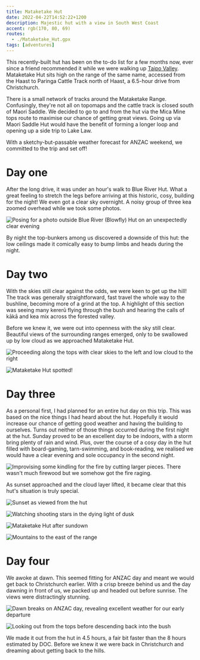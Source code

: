 ```yaml
---
title: Mataketake Hut
date: 2022-04-22T14:52:22+1200
description: Majestic hut with a view in South West Coast
accent: rgb(170, 80, 69)
routes:
  - ./Mataketake_Hut.gpx
tags: [adventures]
---
```


This recently-built hut has been on the to-do list for a few months now, ever since a friend recommended it while we were walking up [Taipo Valley](/taipo). Mataketake Hut sits high on the range of the same name, accessed from the Haast to Paringa Cattle Track north of Haast, a 6.5-hour drive from Christchurch.

There is a small network of tracks around the Mataketake Range. Confusingly, they're not all on topomaps and the cattle track is closed south of Maori Saddle. We decided to go to and from the hut via the Mica Mine tops route to maximise our chance of getting great views. Going up via Maori Saddle Hut would have the benefit of forming a longer loop and opening up a side trip to Lake Law.

With a sketchy-but-passable weather forecast for ANZAC weekend, we committed to the trip and set off!

# Day one

After the long drive, it was under an hour's walk to Blue River Hut. What a great feeling to stretch the legs before arriving at this historic, cosy, building for the night! We even got a clear sky overnight. A noisy group of three kea zoomed overhead while we took some photos.

![Posing for a photo outside Blue River (Blowfly) Hut on an unexpectedly clear evening][blowfly-group]

By night the top-bunkers among us discovered a downside of this hut: the low ceilings made it comically easy to bump limbs and heads during the night.

# Day two

With the skies still clear against the odds, we were keen to get up the hill! The track was generally straightforward, fast travel the whole way to the bushline, becoming more of a grind at the top. A highlight of this section was seeing many kererū flying through the bush and hearing the calls of kākā and kea mix across the forested valley.

Before we knew it, we were out into openness with the sky still clear. Beautiful views of the surrounding ranges emerged, only to be swallowed up by low cloud as we approached Mataketake Hut.

![Proceeding along the tops with clear skies to the left and low cloud to the right][entering-tops]

![Mataketake Hut spotted!][hut-approach]

# Day three

As a personal first, I had planned for an entire hut day on this trip. This was based on the nice things I had heard about the hut. Hopefully it would increase our chance of getting good weather and having the building to ourselves. Turns out neither of those things occurred during the first night at the hut. Sunday proved to be an excellent day to be indoors, with a storm bring plenty of rain and wind. Plus, over the course of a cosy day in the hut filled with board-gaming, tarn-swimming, and book-reading, we realised we would have a clear evening and sole occupancy in the second night.

![Improvising some kindling for the fire by cutting larger pieces. There wasn't much firewood but we somehow got the fire raging.][wood]

As sunset approached and the cloud layer lifted, it became clear that this hut's situation is truly special.

<img src="./DSC09649-HDR-Pano.jpg" alt="Sunset as viewed from the hut" class="prose-custom-w-full" />

![Watching shooting stars in the dying light of dusk][astro-couple]

<img src="./DSC09678.jpg" alt="Mataketake Hut after sundown" class="prose-custom-w-full" />

![Mountains to the east of the range][astro-hills]

# Day four

We awoke at dawn. This seemed fitting for ANZAC day and meant we would get back to Christchurch earlier. With a crisp breeze behind us and the day dawning in front of us, we packed up and headed out before sunrise. The views were distractingly stunning.

![Dawn breaks on ANZAC day, revealing excellent weather for our early departure][astro-dawn]

<img src="./DSC09719.jpg" alt="Looking out from the tops before descending back into the bush" class="prose-custom-w-full" />

We made it out from the hut in 4.5 hours, a fair bit faster than the 8 hours estimated by DOC. Before we knew it we were back in Christchurch and dreaming about getting back to the hills.

[blowfly-group]: ./DSC09590.jpg
[entering-tops]: ./DSC09610.jpg
[hut-approach]: ./DSC09618.jpg
[wood]: ./DSC09621.jpg
[astro-couple]: ./DSC09685.jpg
[astro-hills]: ./DSC09691.jpg
[astro-dawn]: ./DSC09693.jpg
